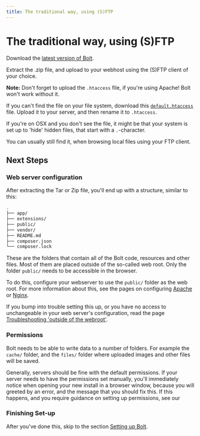 ```yaml
---
title: The traditional way, using (S)FTP
---
```

The traditional way, using (S)FTP
=================================

Download the [latest version of Bolt](https://bolt.cm/distribution/bolt-latest.zip).

Extract the .zip file, and upload to your webhost using the (S)FTP client of
your choice.

<p class="note"><strong>Note:</strong> Don't forget to upload the
<code>.htaccess</code> file, if you're using Apache! Bolt won't work without it.
</p>

If you can't find the file on your file system, download this
[<code>default.htaccess</code>](https://bolt.cm/distribution/default.htaccess)
file. Upload it to your server, and then rename it to <code>.htaccess</code>.

If you're on OSX and you don't see the file, it might be that your system is
set up to 'hide' hidden files, that start with a `.`-character.

You can usually still find it, when browsing local files using your FTP
client.

Next Steps
----------

### Web server configuration

After extracting the Tar or Zip file, you'll end up with a structure, similar to this:

```bash
.
├── app/
├── extensions/
├── public/
├── vendor/
├── README.md
├── composer.json
└── composer.lock
```

These are the folders that contain all of the Bolt code, resources and other
files. Most of them are placed outside of the so-called web root. Only the
folder `public/` needs to be accessible in the browser.

To do this, configure your webserver to use the `public/` folder as the
web root. For more information about this, see the pages on configuring
[Apache][apache] or [Nginx][nginx].

If you bump into trouble setting this up, or you have no access to
unchangeable in your web server's configuration, read the page
[Troubleshooting 'outside of the webroot'][webroot].

### Permissions

Bolt needs to be able to write data to a number of folders. For example the
`cache/` folder, and the `files/` folder where uploaded images and other files
will be saved.

Generally, servers should be fine with the default permissions.
If your server needs to have the permissions set manually, you'll immediately
notice when opening your new install in a browser window, because you will
greeted by an error, and the message that you should fix this. If this happens,
and you require guidance on setting up permissions, see our

### Finishing Set-up

After you've done this, skip to the section [Setting up Bolt](../configuration/introduction).

[apache]: ../installation/webserver/apache
[nginx]: ../installation/webserver/nginx
[webroot]: ../howto/troubleshooting-outside-webroot